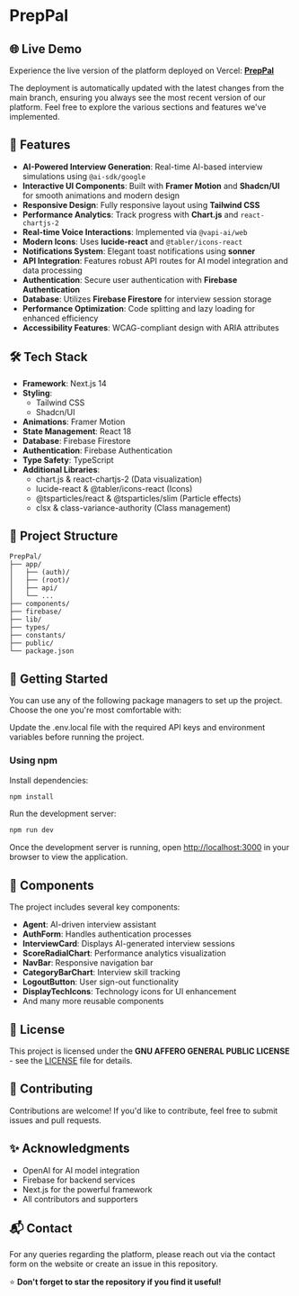 # PrepPal

## 🌐 Live Demo
Experience the live version of the platform deployed on Vercel: [**PrepPal**](https://prep-pal-beta.vercel.app/)

The deployment is automatically updated with the latest changes from the main branch, ensuring you always see the most recent version of our platform. Feel free to explore the various sections and features we've implemented.

## 🚀 Features
- **AI-Powered Interview Generation**: Real-time AI-based interview simulations using `@ai-sdk/google`
- **Interactive UI Components**: Built with **Framer Motion** and **Shadcn/UI** for smooth animations and modern design
- **Responsive Design**: Fully responsive layout using **Tailwind CSS**
- **Performance Analytics**: Track progress with **Chart.js** and `react-chartjs-2`
- **Real-time Voice Interactions**: Implemented via `@vapi-ai/web`
- **Modern Icons**: Uses **lucide-react** and `@tabler/icons-react`
- **Notifications System**: Elegant toast notifications using **sonner**
- **API Integration**: Features robust API routes for AI model integration and data processing
- **Authentication**: Secure user authentication with **Firebase Authentication**
- **Database**: Utilizes **Firebase Firestore** for interview session storage
- **Performance Optimization**: Code splitting and lazy loading for enhanced efficiency
- **Accessibility Features**: WCAG-compliant design with ARIA attributes

## 🛠️ Tech Stack
- **Framework**: Next.js 14
- **Styling**:
  - Tailwind CSS
  - Shadcn/UI
- **Animations**: Framer Motion
- **State Management**: React 18
- **Database**: Firebase Firestore
- **Authentication**: Firebase Authentication
- **Type Safety**: TypeScript
- **Additional Libraries**:
  - chart.js & react-chartjs-2 (Data visualization)
  - lucide-react & @tabler/icons-react (Icons)
  - @tsparticles/react & @tsparticles/slim (Particle effects)
  - clsx & class-variance-authority (Class management)

## 📁 Project Structure
```
PrepPal/
├── app/                   
│   ├── (auth)/            
│   ├── (root)/             
│   ├── api/                
│   └── ...                 
├── components/             
├── firebase/              
├── lib/                    
├── types/                  
├── constants/              
├── public/                 
└── package.json            
```

## 🚀 Getting Started
You can use any of the following package managers to set up the project. Choose the one you're most comfortable with:

Update the .env.local file with the required API keys and environment variables before running the project.
### Using npm
Install dependencies:
```sh
npm install
```
Run the development server:
```sh
npm run dev
```

Once the development server is running, open [http://localhost:3000](http://localhost:3000) in your browser to view the application.

## 🧩 Components
The project includes several key components:
- **Agent**: AI-driven interview assistant
- **AuthForm**: Handles authentication processes
- **InterviewCard**: Displays AI-generated interview sessions
- **ScoreRadialChart**: Performance analytics visualization
- **NavBar**: Responsive navigation bar
- **CategoryBarChart**: Interview skill tracking
- **LogoutButton**: User sign-out functionality
- **DisplayTechIcons**: Technology icons for UI enhancement
- And many more reusable components

## 📄 License
This project is licensed under the **GNU AFFERO GENERAL PUBLIC LICENSE** - see the [LICENSE](LICENSE) file for details.

## 🤝 Contributing
Contributions are welcome! If you'd like to contribute, feel free to submit issues and pull requests.

## ✨ Acknowledgments
- OpenAI for AI model integration
- Firebase for backend services
- Next.js for the powerful framework
- All contributors and supporters

## 📬 Contact
For any queries regarding the platform, please reach out via the contact form on the website or create an issue in this repository.

⭐ **Don't forget to star the repository if you find it useful!**


